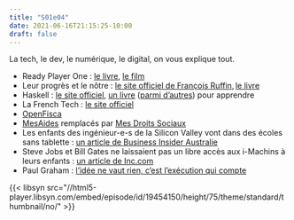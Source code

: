 ```yaml
---
title: "S01e04"
date: 2021-06-16T21:15:25-10:00
draft: false
---
```


La tech, le dev, le numérique, le digital, on vous explique tout.

  - Ready Player One : [le livre](https://en.wikipedia.org/wiki/Ready_Player_One), [le film](https://en.wikipedia.org/wiki/Ready_Player_One_(film))
  - Leur progrès et le nôtre : [le site officiel de François Ruffin](https://francoisruffin.fr), [le livre](https://francoisruffin.fr/leur-progres-le-notre/)
  - Haskell : [le site officiel](https://www.haskell.org), [un livre](http://learnyouahaskell.com) ([parmi d’autres](https://haskellbook.com)) pour apprendre
  - La French Tech : [le site officiel](https://lafrenchtech.com/fr/)
  - [OpenFisca](https://openfisca.org/fr/)
  - [MesAides](http://mes-aides.gouv.fr) remplacés par [Mes Droits Sociaux](https://www.mesdroitssociaux.gouv.fr/accueil/)
  - Les enfants des ingénieur-e-s de la Silicon Valley vont dans des écoles sans tablette : [un article de Business Insider Australie](https://www.businessinsider.com.au/basis-independent-silicon-valley-is-an-anti-tech-school-2018-2)
  - Steve Jobs et Bill Gates ne laissaient pas un libre accès aux i-Machins à leurs enfants : [un article de Inc.com](https://www.inc.com/jessica-stillman/why-steve-jobs-bill-gates-both-severely-limited-their-kids-tech-use.html)
  - Paul Graham : [l’idée ne vaut rien, c’est l’exécution qui compte](https://www.businessinsider.com.au/basis-independent-silicon-valley-is-an-anti-tech-school-2018-2)

{{< libsyn src="//html5-player.libsyn.com/embed/episode/id/19454150/height/75/theme/standard/thumbnail/no/" >}}